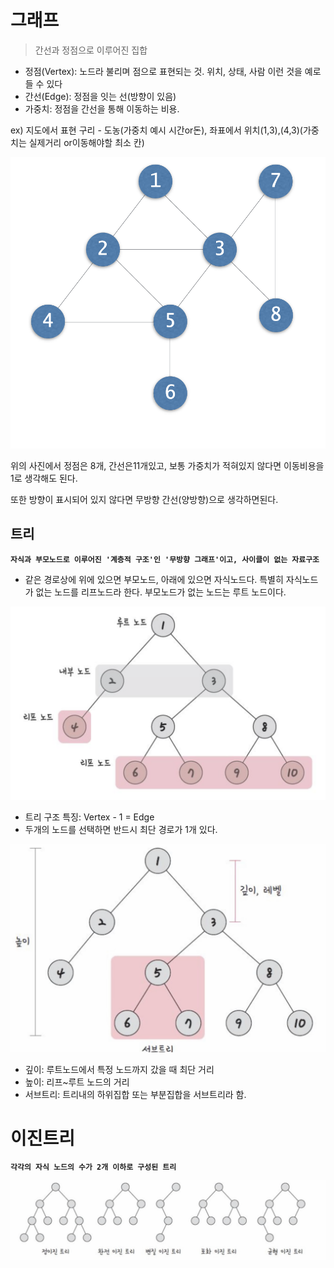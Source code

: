 # 그래프

> 간선과 정점으로 이루어진 집합

- 정점(Vertex): 노드라 불리며 점으로 표현되는 것. 위치, 상태, 사람 이런 것을 예로 들 수 있다
- 간선(Edge): 정점을 잇는 선(방향이 있음)
- 가중치: 정점을 간선을 통해 이동하는 비용.

ex) 지도에서 표현 구리 - 도농(가중치 예시 시간or돈), 좌표에서 위치(1,3),(4,3)(가중치는 실제거리 or이동해야할 최소 칸)

![height:300px](./img/graph.png)

위의 사진에서 정점은 8개, 간선은11개있고, 보통 가중치가 적혀있지 않다면 이동비용을 1로 생각해도 된다.

또한 방향이 표시되어 있지 않다면 무방향 간선(양방향)으로 생각하면된다.

## 트리

**`자식과 부모노드로 이루어진 '계층적 구조'인 '무방향 그래프'이고, 사이클이 없는 자료구조`**

- 같은 경로상에 위에 있으면 부모노드, 아래에 있으면 자식노드다. 특별히 자식노드가 없는 노드를 리프노드라 한다. 부모노드가 없는 노드는 루트 노드이다.


![height:500px](./img/tree.png)

- 트리 구조 특징: Vertex - 1 = Edge
- 두개의 노드를 선택하면 반드시 최단 경로가 1개 있다.

![height:450px](./img/tree2.png)

- 깊이: 루트노드에서 특정 노드까지 갔을 때 최단 거리
- 높이: 리프~루트 노드의 거리
- 서브트리: 트리내의 하위집합 또는 부분집합을 서브트리라 함.

# 이진트리

**`각각의 자식 노드의 수가 2개 이하로 구성된 트리`**

![height:400px](./img/2ndtree.png)

